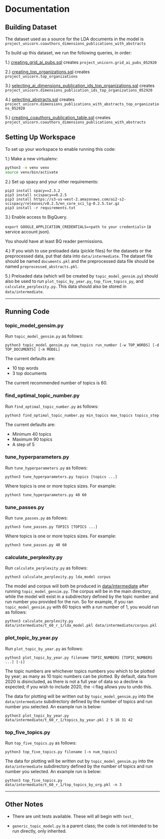 # Documentation

## Building Dataset

The dataset used as a source for the LDA documents in the model is `project_unicorn.coauthors_dimensions_publications_with_abstracts`

To build up this dataset, we run the following queries, in order:

1.) [creating_grid_ai_pubs.sql](sql/creating_grid_ai_pubs.sql)
creates `project_unicorn.grid_ai_pubs_052920`

2.) [creating_top_organizations.sql](sql/creating_top_organizations.sql)
 creates `project_unicorn.top_organizations`

3.) [selecting_ai_dimensions_publication_ids_top_organizations.sql](sql/selecting_ai_dimensions_publication_ids_top_organizations.sql)
creates `project_unicorn.dimensions_publication_ids_top_organizations_052920`

4.) [selecting_abstracts.sql](sql/selecting_abstracts.sql)
creates `project_unicorn.dimensions_publications_with_abstracts_top_organizations_052920`

5.) [creating_coauthors_publication_table.sql](sql/creating_coauthors_publication_table.sql)
creates `project_unicorn.coauthors_dimensions_publications_with_abstracts`

## Setting Up Workspace

To set up your workspace to enable running this code:

1.) Make a new virtualenv:
 
 ```bash
python3 -m venv venv
source venv/bin/activate
```

2.) Set up spacy and your other requirements:

```
pip3 install spacy==2.3.2
pip3 install scispacy==0.2.5
pip3 install https://s3-us-west-2.amazonaws.com/ai2-s2-scispacy/releases/v0.2.5/en_core_sci_lg-0.2.5.tar.gz
pip3 install -r requirements.txt
```

3.) Enable access to BigQuery.

`export GOOGLE_APPLICATION_CREDENTIALS=<path to your credentials>` (a service account json).

You should have at least BQ reader permissions.

4.) If you wish to use preloaded data (pickle files) for the datasets
or the preprocessed data, put that data into `data/intermediate`. The dataset file
should be named `documents.pkl` and the preprocessed data file should be
named `preprocessed_abstracts.pkl`.

5.) Preloaded data (which will be created by `topic_model_gensim.py`) should also be used to run `plot_topic_by_year.py`, 
`top_five_topics_py`, and `calculate_perplexity.py`. This data should
also be stored in `data/intermediate`.

---

## Running Code

### topic_model_gensim.py

Run `topic_model_gensim.py` as follows:

`python3 topic_model_gensim.py num_topics run_number [-w TOP_WORDS] [-d TOP_DOCUMENTS] [-m MODEL]`

The current defaults are:
- 10 top words
- 3 top documents

The current recommended number of topics is 60.

### find_optimal_topic_number.py

Run `find_optimal_topic_number.py` as follows:

`python3 find_optimal_topic_number.py min_topics max_topics topics_step`

The current defaults are:
- Minimum 40 topics
- Maximum 90 topics
- A step of 5

### tune_hyperparameters.py

Run `tune_hyperparameters.py` as follows:

`python3 tune_hyperparameters.py topics [topics ...]`

Where topics is one or more topics sizes. For example:

`python3 tune_hyperparameters.py 40 60`

### tune_passes.py

Run `tune_passes.py` as follows:

`python3 tune_passes.py TOPICS [TOPICS ...]`

Where topics is one or more topics sizes. For example:

`python3 tune_passes.py 40 60`

### calculate_perplexity.py

Run `calculate_perplexity.py` as follows:

`python3 calculate_perplexity.py lda_model corpus`

The model and corpus will both be produced in [data/intermediate](data/intermediate)
after running `topic_model_gensim.py`. The corpus will be in the main directory, while the 
model will exist in a subdirectory defined by the topic number and run
number you provided for the run. So for example, if you ran `topic_model_gensim.py`
with 60 topics with a run number of 1, you would run as follows:

`python3 calculate_perplexity.py data/intermediate/t_60_r_1/lda_model.pkl data/intermediate/corpus.pkl`

### plot_topic_by_year.py

Run `plot_topic_by_year.py` as follows:

`python3 plot_topic_by_year.py filename TOPIC_NUMBERS [TOPIC_NUMBERS ...] [-i]`

The topic numbers are whichever topics numbers you which to be plotted by year;
as many as 10 topic numbers can be plotted. By default, data from 2020 is disincluded,
as there is not a full year of data so a decline is expected; if you
wish to include 2020, the -i flag allows you to undo this.

The data for plotting will be written out by `topic_model_gensim.py`
into the `data/intermediate` subdirectory defined by the number of topics
and run number you selected. An example run is below:

`python3 plot_topic_by_year.py data/intermediate/t_60_r_1/topics_by_year.pkl 2 5 16 31 42`

### top_five_topics.py

Run `top_five_topics.py` as follows:

`python3 top_five_topics.py filename [-n num_topics]`

The data for plotting will be written out by `topic_model_gensim.py`
into the `data/intermediate` subdirectory defined by the number of topics
and run number you selected. An example run is below:

`python3 top_five_topics.py data/intermediate/t_60_r_1/top_topics_by_org.pkl -n 3`

---

## Other Notes

* There are unit tests available. These will all begin with `test_`

* `generic_topic_model.py` is a parent class; the code is not intended to
be run directly, only inherited.